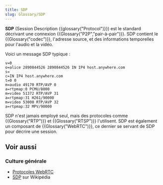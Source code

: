 ```yaml
---
title: SDP
slug: Glossary/SDP
---
```


**SDP** (Session Description {{glossary("Protocol")}}) est le standard décrivant une connexion {{Glossary("P2P","pair-à-pair")}}. SDP contient le {{Glossary("codec")}}, l'adresse source, et des informations temporelles pour l'audio et la vidéo.

Voici un message SDP typique :

```
v=0
o=alice 2890844526 2890844526 IN IP4 host.anywhere.com
s=
c=IN IP4 host.anywhere.com
t=0 0
m=audio 49170 RTP/AVP 0
a=rtpmap:0 PCMU/8000
m=video 51372 RTP/AVP 31
a=rtpmap:31 H261/90000
m=video 53000 RTP/AVP 32
a=rtpmap:32 MPV/90000
```

SDP n'est jamais employé seul, mais des protocoles comme {{Glossary("RTP")}} et {{Glossary("RTSP")}} l'utilisent. SDP est également un composant de {{Glossary("WebRTC")}}, ce dernier se servant de SDP pour décrire une session.

## Voir aussi

### Culture générale

- [Protocoles WebRTC](/fr/docs/Web/API/WebRTC_API/Protocols)
- [SDP](https://fr.wikipedia.org/wiki/Session_Description_Protocol) sur Wikipédia
